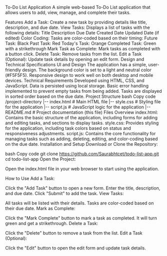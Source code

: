 To-Do List Application
A simple web-based To-Do List application that allows users to add, view, manage, and complete their tasks.

Features
Add a Task: Create a new task by providing details like title, description, and due date.
View Tasks: Displays a list of tasks with the following details:
Title
Description
Due Date
Created Date
Updated Date (if edited)
Color Coding: Tasks are color-coded based on their timing:
Future Task: Black
Past Task: Red
Today's Task: Orange
Completed Task: Green with a strikethrough
Mark Task as Complete: Mark tasks as completed with a button click.
Delete Task: Remove tasks from the list.
Edit a Task (Optional): Update task details by opening an edit form.
Design and Technical Specifications
UI and Design
The application has a simple, user-friendly design.
The background color is set to a light and neutral color (#F5F5F5).
Responsive design to work well on both desktop and mobile devices.
Technical Requirements
Developed using HTML, CSS, and JavaScript.
Data is persisted using local storage.
Basic error handling implemented to prevent empty tasks from being added.
Tasks are displayed in sorted order based on the due date.
Project Structure
bash
Copy code
/project-directory
|-- index.html        # Main HTML file
|-- style.css         # Styling file for the application
|-- script.js         # JavaScript logic for the application
|-- README.md         # Project documentation (this file)
Files Overview
index.html: Contains the basic structure of the application, including forms for adding and editing tasks, and sections to display tasks.
style.css: Provides styling for the application, including task colors based on status and responsiveness adjustments.
script.js: Contains the core functionality for managing tasks such as adding, deleting, editing, and color-coding based on the due date.
Installation and Setup
Download or Clone the Repository:

bash
Copy code
git clone https://github.com/Saurabhtcet/todo-list-app.git
cd todo-list-app
Open the Project:

Open the index.html file in your web browser to start using the application.

How to Use
Add a Task:

Click the "Add Task" button to open a new form.
Enter the title, description, and due date.
Click "Submit" to add the task.
View Tasks:

All tasks will be listed with their details.
Tasks are color-coded based on their due date.
Mark as Complete:

Click the "Mark Complete" button to mark a task as completed. It will turn green and get a strikethrough.
Delete a Task:

Click the "Delete" button to remove a task from the list.
Edit a Task (Optional):

Click the "Edit" button to open the edit form and update task details.
